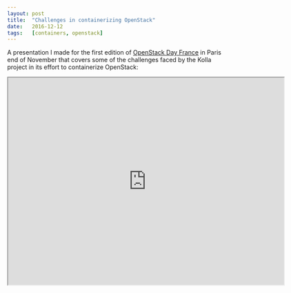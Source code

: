 ```yaml
---
layout: post
title:  "Challenges in containerizing OpenStack"
date:   2016-12-12
tags:   [containers, openstack]
---
```


A presentation I made for the first edition of [OpenStack Day
France](https://openstackdayfrance.fr/) in Paris end of November that covers
some of the challenges faced by the Kolla project in its effort to containerize
OpenStack:

<center>
  <iframe src="https://drive.google.com/file/d/0B4fQIxKt4Sz9b1BVZ1lRdHUtaDg/preview" width="640" height="480"></iframe>
</center>
